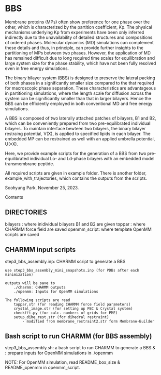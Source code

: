 # BBS 

Membrane proteins (MPs) often show preference for one phase over the other, which is characterized by the partition coefficient, Kp. The physical mechanisms underlying Kp from experiments have been only inferred indirectly due to the unavailability of detailed structures and compositions of ordered phases. Molecular dynamics (MD) simulations can complement these details and thus, in principle, can provide further insights to the partitioning of MPs between two phases. However, the application of MD has remained difficult due to long required time scales for equilibration and large system size for the phase stability, which have not been fully resolved even in free energy simulations. 

The binary bilayer system (BBS) is designed to preserve the lateral packing of both phases in a significantly smaller size compared to the that required for macroscopic phase separation. These characteristics are advantageous in partitioning simulations, where the length scale for diffusion across the system can be significantly smaller than that in larger bilayers. Hence the BBS can be efficiently employed in both conventional MD and free energy simulations. 

A BBS is composed of two laterally attached patches of bilayers, B1 and B2, which can be conveniently prepared from two pre-equilibrated individual bilayers. To maintain interface bewteen two bilayers, the binary bilayer restraing potential, V(X), is applied to specified lipids in each bilayer. The embedded MP can be restrained as well with an applied umbrella potential, U(*X).


Here, we provide example scripts for the generation of a BBS from two pre-equilibrated individual Lo- and Ld-phase bilayers with an embedded model transmembrane peptide.

All required scripts are given in example folder.
There is another folder, example_with_trajectories, which contains the outputs from the scripts. 


Soohyung Park, November 25, 2023.


Contents

DIRECTORIES
-------------------
bilayers     : where inidividual bilayers B1 and B2 are given
toppar       : where CHARMM force field are saved
openmm_script: where template OpenMM scripts are saved

CHARMM input scripts
--------------------
step3_bbs_assembly.inp: CHARMM script to generate a BBS

	use step3_bbs_assembly_mini_snapshots.inp (for PDBs after each minimization)

	outputs will be save to
		./charmm: CHARMM outputs 
		./openmm: Inputs for OpenMM simulations

	The following scripts are read
		toppar.str (for reading CHARMM force field parameters)
		crystal_image.str (for setting up PBC & Crystal system)
		checkfft.py (for calc. numbers of grids for PME)
		setup_dihe_rest.str (for dihedral restraint)
			- modified from membrane_restraint2.str form Membrane-Builder

Bash script to run CHARMM (for BBS assembly)
--------------------
step3_bbs_assembly.sh: a bash script to run CHARMM to generate a BBS &
		     : prepare inputs for OpenMM simulations in ./openmm


NOTE: For OpenMM simulation,
      read README_box_size & README_openmm in openmm_script.

